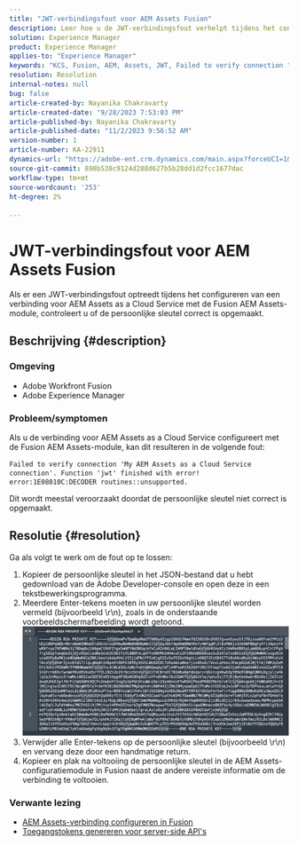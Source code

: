 ```yaml
---
title: "JWT-verbindingsfout voor AEM Assets Fusion"
description: Leer hoe u de JWT-verbindingsfout verhelpt tijdens het configureren van een verbinding met AEM Assets Fusion. Maak de persoonlijke sleutel correct op.
solution: Experience Manager
product: Experience Manager
applies-to: "Experience Manager"
keywords: "KCS, Fusion, AEM, Assets, JWT, Failed to verify connection "
resolution: Resolution
internal-notes: null
bug: false
article-created-by: Nayanika Chakravarty
article-created-date: "9/28/2023 7:53:03 PM"
article-published-by: Nayanika Chakravarty
article-published-date: "11/2/2023 9:56:52 AM"
version-number: 1
article-number: KA-22911
dynamics-url: "https://adobe-ent.crm.dynamics.com/main.aspx?forceUCI=1&pagetype=entityrecord&etn=knowledgearticle&id=807fb4a0-385e-ee11-be6f-6045bd006d92"
source-git-commit: 890b538c9124d288d627b5b28dd1d2fcc1677dac
workflow-type: tm+mt
source-wordcount: '253'
ht-degree: 2%

---
```


# JWT-verbindingsfout voor AEM Assets Fusion


Als er een JWT-verbindingsfout optreedt tijdens het configureren van een verbinding voor AEM Assets as a Cloud Service met de Fusion AEM Assets-module, controleert u of de persoonlijke sleutel correct is opgemaakt.

## Beschrijving {#description}


### Omgeving

- Adobe Workfront Fusion
- Adobe Experience Manager


### Probleem/symptomen

Als u de verbinding voor AEM Assets as a Cloud Service configureert met de Fusion AEM Assets-module, kan dit resulteren in de volgende fout:


```
Failed to verify connection 'My AEM Assets as a Cloud Service connection'. Function 'jwt' finished with error! error:1E08010C:DECODER routines::unsupported.
```


Dit wordt meestal veroorzaakt doordat de persoonlijke sleutel niet correct is opgemaakt.


## Resolutie {#resolution}


Ga als volgt te werk om de fout op te lossen:

1. Kopieer de persoonlijke sleutel in het JSON-bestand dat u hebt gedownload van de Adobe Developer-console en open deze in een tekstbewerkingsprogramma.
2. Meerdere Enter-tekens moeten in uw persoonlijke sleutel worden vermeld (bijvoorbeeld \r\n), zoals in de onderstaande voorbeeldschermafbeelding wordt getoond.     ![](assets/3dbe4410-3d5e-ee11-be6f-6045bd006d92.png)
3. Verwijder alle Enter-tekens op de persoonlijke sleutel (bijvoorbeeld \r\n) en vervang deze door een handmatige return.
4. Kopieer en plak na voltooiing de persoonlijke sleutel in de AEM Assets-configuratiemodule in Fusion naast de andere vereiste informatie om de verbinding te voltooien.


### Verwante lezing

- [AEM Assets-verbinding configureren in Fusion](https://experienceleague.adobe.com/docs/workfront/using/adobe-workfront-fusion/fusion-apps-and-modules/aem-assets-modules.html?lang=en)
- [Toegangstokens genereren voor server-side API&#39;s](https://experienceleague.adobe.com/docs/experience-manager-cloud-service/content/implementing/developing/generating-access-tokens-for-server-side-apis.html?lang=en#the-server-to-server-flow)

